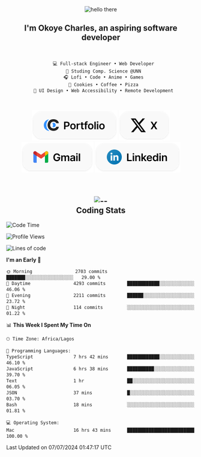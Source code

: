 <div align="center">
  
  <img src="https://readme-typing-svg.demolab.com?font=Fira+Code&weight=600&size=24&duration=4000&pause=300&color=3291FF&center=true&vCenter=true&random=false&width=300&height=24&lines=Hey+There;Hola;Namaste;Aloha;Bonjour;Konnichiwa" alt="hello there" height="36" width="300" />
  <h2>I'm <strong>Okoye Charles</strong>, an aspiring software developer</h2>
  
</div>

<br/>

<div align="center">
  
  ```
    💻 Full-stack Engineer • Web Developer
    💼 Studing Comp. Science @UNN
    🎧 Lofi • Code • Anime • Games
    🍪 Cookies • Coffee • Pizza
    📖 UI Design • Web Accessibility • Remote Development
  ```

</div>

<br/>

<div align="center">

  [![portfolio](./assets/badge-portfolio.svg)](https://okoyecharles.com)
  [![X](./assets/badge-x.svg)](https://x.com/okoyecharlesk)
  [![mail](./assets/badge-mail.svg)](mailto:okoyecharles509@gmail.com)
  [![linkedin](./assets/badge-linkedin.svg)](https://linkedin.com/in/okoyecharles)
  
</div>

<br/>



<div align="center">

  <h2>
    <img src="https://media.giphy.com/media/UVG0BN8TOMKkPOJS6e/giphy.gif?cid=790b7611dhvp8dydhh4r22mjr73owy4d5zzlo7s5zyk60w8s&ep=v1_stickers_search&rid=giphy.gif&ct=s" alt="--" height="50" width="50" />
    <br/>
    Coding Stats
  </h2>
  
</div>

<!--START_SECTION:waka-->
![Code Time](http://img.shields.io/badge/Code%20Time-199%20hrs%2058%20mins-blue)

![Profile Views](http://img.shields.io/badge/Profile%20Views-1-blue)

![Lines of code](https://img.shields.io/badge/From%20Hello%20World%20I%27ve%20Written-7.5%20million%20lines%20of%20code-blue)

**I'm an Early 🐤** 

```text
🌞 Morning                2703 commits        ███████░░░░░░░░░░░░░░░░░░   29.00 % 
🌆 Daytime                4293 commits        ████████████░░░░░░░░░░░░░   46.06 % 
🌃 Evening                2211 commits        ██████░░░░░░░░░░░░░░░░░░░   23.72 % 
🌙 Night                  114 commits         ░░░░░░░░░░░░░░░░░░░░░░░░░   01.22 % 
```


📊 **This Week I Spent My Time On** 

```text
🕑︎ Time Zone: Africa/Lagos

💬 Programming Languages: 
TypeScript               7 hrs 42 mins       ████████████░░░░░░░░░░░░░   46.10 % 
JavaScript               6 hrs 38 mins       ██████████░░░░░░░░░░░░░░░   39.70 % 
Text                     1 hr                ██░░░░░░░░░░░░░░░░░░░░░░░   06.05 % 
JSON                     37 mins             █░░░░░░░░░░░░░░░░░░░░░░░░   03.70 % 
Bash                     18 mins             ░░░░░░░░░░░░░░░░░░░░░░░░░   01.81 % 

💻 Operating System: 
Mac                      16 hrs 43 mins      █████████████████████████   100.00 % 
```


 Last Updated on 07/07/2024 01:47:17 UTC
<!--END_SECTION:waka-->
